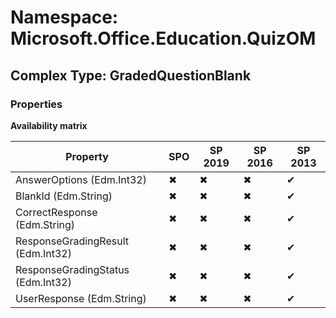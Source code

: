 # Namespace: Microsoft.Office.Education.QuizOM

## Complex Type: GradedQuestionBlank

### Properties

**Availability matrix**

Property | SPO | SP 2019 | SP 2016 | SP 2013
----------|-----|---------|---------|--------
AnswerOptions (Edm.Int32) | ✖ | ✖ | ✖ | ✔
BlankId (Edm.String) | ✖ | ✖ | ✖ | ✔
CorrectResponse (Edm.String) | ✖ | ✖ | ✖ | ✔
ResponseGradingResult (Edm.Int32) | ✖ | ✖ | ✖ | ✔
ResponseGradingStatus (Edm.Int32) | ✖ | ✖ | ✖ | ✔
UserResponse (Edm.String) | ✖ | ✖ | ✖ | ✔
